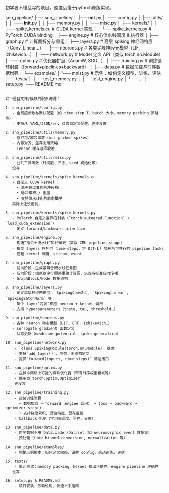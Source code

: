 
初学者不懂乱写的项目，速度远慢于pytorch原版实现。

snn_pipeline/
├── snn_pipeline/
│   ├── __init__.py
│   ├── config.py
│   ├── utils/
│   │   ├── __init__.py
│   │   ├── memory.py
│   │   └── misc.py
│   ├── kernels/
│   │   ├── spike_kernels.cu          # CUDA kernel 实现
│   │   └── spike_kernels.py          # PyTorch CUDA binding
│   ├── engine.py                     # 核心流水线调度 & 执行器
│   ├── graph.py                      # 计算图拆分与重组
│   ├── layers.py                     # 高层 spiking 神经网络层（Conv, Linear…）
│   ├── neurons.py                    # 各类尖峰神经元模型（LIF, Izhikevich…）
│   ├── network.py                    # Model 定义 API（类似 torch.nn.Module）
│   ├── optim.py                      # 优化器扩展（AdamW, SGD…）
│   ├── training.py                   # 训练循环封装（forward+pipelines+backward）
│   ├── data.py                       # 数据加载与时序数据增强
│   └── examples/
│       └── mnist.py                  # 示例：如何定义模型、训练、评估
├── tests/
│   ├── test_memory.py
│   ├── test_engine.py
│   └── …
├── setup.py
└── README.md
```

以下是各文件/模块的职责说明：

1. snn_pipeline/config.py  
   - 全局超参数与默认配置（如 time‐step T、batch 大小、memory packing 策略等）  
   - 支持从 YAML/JSON/env 读取自定义配置，但还没做  

2. snn_pipeline/utils/memory.py  
   - 位打包/解包函数（bit‐packed spikes）  
   - 内存对齐、显存复用策略  
   - Tensor 缓存与回收池  

3. snn_pipeline/utils/misc.py  
   - 公共工具函数（时间戳、日志、seed 初始化等） 
   没写 

4. snn_pipeline/kernels/spike_kernels.cu  
   - 自定义 CUDA kernel：  
     • 基于位运算的脉冲传播  
     • 脉冲累积 / 重置  
     • 支持流水线化的前向算子  
   实际上还没用到。

5. snn_pipeline/kernels/spike_kernels.py  
   - PyTorch 自定义运算符封装（`torch.autograd.Function` + `load_cuda_extension`）  
   - 定义 forward/backward interface  

6. snn_pipeline/engine.py  
   - 构造“指令＋流水线”执行单元（类似 CPU pipeline stage）  
   - 接受 layers 序列与 time‐steps，将 O(T·L) 展开为可并行的 pipeline tasks  
   - 管理 kernel 调度、stream、event  

7. snn_pipeline/graph.py  
   - 前向阶段：生成紧耦合流水线任务图  
   - 反向阶段：按原始串行顺序重建计算图，以支持标准反向传播  
   - GraphBlock/Node 数据结构  

8. snn_pipeline/layers.py  
   - 定义高层神经网络层：`SpikingConv2d`, `SpikingLinear`, `SpikingBatchNorm` 等  
   - 每个 layer“包装”相应 neuron + kernel 调用  
   - 支持 hyperparameters（theta, tau, threshold…）  

9. snn_pipeline/neurons.py  
   - 各种 neuron 动态模型（LIF, ERF, Izhikevich…）  
   - surrogate gradient 函数定义  
   - 状态更新（membrane potential, spike generation）  

10. snn_pipeline/network.py  
    - `class SpikingModule(torch.nn.Module)` 基类  
    - 支持`add_layer()`、序列／图结构定义  
    - 提供`forward(inputs, time_steps)` 简洁接口  

11. snn_pipeline/optim.py  
    - 在脉冲网络上可能的特殊优化器（带有时序权重衰减等）  
    - 继承自`torch.optim.Optimizer`
    还没写  

12. snn_pipeline/training.py  
    - 封装训练流程：  
      • 数据加载 → forward（engine 调用） → loss → backward → optimizer.step()  
      • 支持梯度累积、混合精度、显存监控  
    - Callback 机制（学习率调度、早停、日志）  

13. snn_pipeline/data.py  
    - 时序数据专用 DataLoader/Dataset（如 neuromorphic event 数据集）  
    - 预处理（time‐binned conversion, normalization 等）  

14. snn_pipeline/examples/  
    - 完整示例脚本：如何定义网络、设置 config、启动训练、评估  

15. tests/  
    - 单元测试：memory packing、kernel 输出正确性、engine pipeline 准确性  
   没写

16. setup.py & README.md  
    - 项目安装、依赖说明、快速上手指南  

